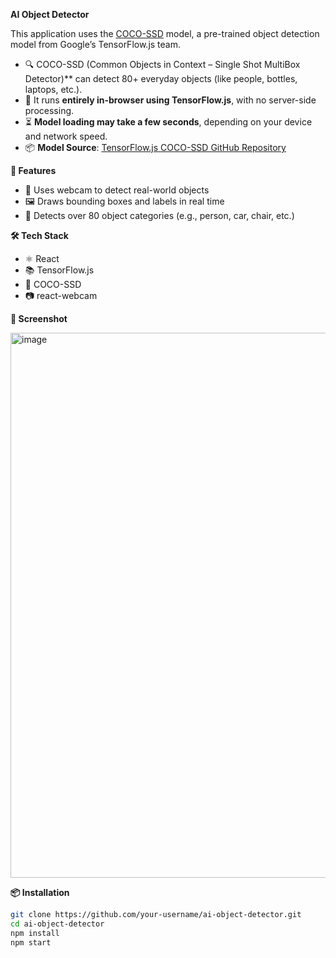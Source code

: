 **AI Object Detector**

This application uses the [COCO-SSD](https://github.com/tensorflow/tfjs-models/tree/master/coco-ssd) model, a pre-trained object detection model from Google’s TensorFlow.js team.

- 🔍 COCO-SSD (Common Objects in Context – Single Shot MultiBox Detector)** can detect 80+ everyday objects (like people, bottles, laptops, etc.).
- 🧠 It runs **entirely in-browser using TensorFlow.js**, with no server-side processing.
- ⏳ **Model loading may take a few seconds**, depending on your device and network speed.
- 📦 **Model Source**: [TensorFlow.js COCO-SSD GitHub Repository](https://github.com/tensorflow/tfjs-models/tree/master/coco-ssd)

 **🚀 Features**

- 🎥 Uses webcam to detect real-world objects
- 🖼️ Draws bounding boxes and labels in real time
- 📌 Detects over 80 object categories (e.g., person, car, chair, etc.)

 **🛠️ Tech Stack**

- ⚛️ React  
- 📚 TensorFlow.js  
- 🧠 COCO-SSD  
- 📷 react-webcam  

**📸 Screenshot**

<img width="1890" height="872" alt="image" src="https://github.com/user-attachments/assets/13f076d1-7d90-4d64-b4dd-6febbae129b3" />



 **📦 Installation**

```bash
git clone https://github.com/your-username/ai-object-detector.git
cd ai-object-detector
npm install
npm start
